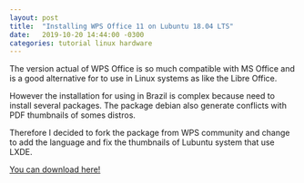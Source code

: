 ```yaml
---
layout: post
title:  "Installing WPS Office 11 on Lubuntu 18.04 LTS"
date:   2019-10-20 14:44:00 -0300
categories: tutorial linux hardware
---
```

The version actual of WPS Office is so much compatible with MS Office and is a good alternative for to use in Linux systems as like the Libre Office.

However the installation for using in Brazil is complex because need to install several packages. The package debian also generate conflicts with PDF thumbnails of somes distros.

Therefore I decided to fork the package from WPS community and change to add the language and fix the thumbnails of Lubuntu system that use LXDE.

[You can download here!](#)